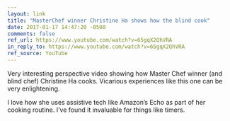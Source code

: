 ```yaml
---
layout: link
title: "MasterChef winner Christine Ha shows how the blind cook"
date: 2017-01-17 14:47:20 -0500
comments: false
ref_url: https://www.youtube.com/watch?v=65gqX2QhVRA
in_reply_to: https://www.youtube.com/watch?v=65gqX2QhVRA
ref_source: YouTube
---
```


Very interesting perspective video showing how Master Chef winner (and blind chef) Christine Ha cooks. Vicarious experiences like this one can be very enlightening.

I love how she uses assistive tech like Amazon’s Echo as part of her cooking routine. I’ve found it invaluable for things like timers.